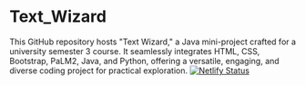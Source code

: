 # Text_Wizard
This GitHub repository hosts "Text Wizard," a Java mini-project crafted for a university semester 3 course. It seamlessly integrates HTML, CSS, Bootstrap, PaLM2, Java, and Python, offering a versatile, engaging, and diverse coding project for practical exploration.
[![Netlify Status](https://api.netlify.com/api/v1/badges/2383e814-0292-4cbc-9f63-107be4c45839/deploy-status)](https://app.netlify.com/sites/twizard/deploys)
